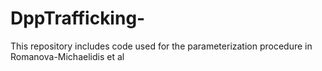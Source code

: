 # DppTrafficking-
This repository includes code used for the parameterization procedure in Romanova-Michaelidis et al 
